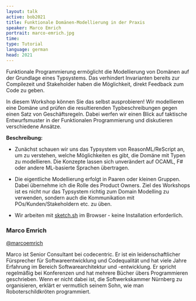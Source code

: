 ```yaml
---
layout: talk
active: bob2021
title: Funktionale Domänen-Modellierung in der Praxis
speaker: Marco Emrich
portrait: marco-emrich.jpg
time: 
type: Tutorial
language: german
head: 2021
---
```


Funktionale Programmierung ermöglicht die Modellierung von Domänen auf
der Grundlage eines Typsystems. Das verhindert Invarianten bereits zur
Compilezeit und Stakeholder haben die Möglichkeit, direkt Feedback zum
Code zu geben.

In diesem Workshop können Sie das selbst ausprobieren! Wir modellieren
eine Domäne und prüfen die resultierenden Typbeschreibungen gegen
einen Satz von Geschäftsregeln. Dabei werfen wir einen Blick auf
taktische Entwurfsmuster in der Funktionalen Programmierung und
diskutieren verschiedene Ansätze.

**Beschreibung:**

* Zunächst schauen wir uns das Typsystem von ReasonML/ReScript an, um
  zu verstehen, welche Möglichkeiten es gibt, die Domäne mit Typen zu
  modellieren. Die Konzepte lassen sich unverändert auf OCAML, F# oder
  andere ML-basierte Sprachen übertragen.

* Die eigentliche Modellierung erfolgt in Paaren oder kleinen
  Gruppen. Dabei übernehme ich die Rolle des Product Owners. Ziel des
  Workshops ist es nicht nur das Typsystem richtig zum Domain
  Modelling zu verwenden, sondern auch die Kommunikation mit
  POs/Kunden/Stakeholdern etc. zu üben.

* Wir arbeiten mit [sketch.sh](https://sketch.sh/) im Browser - keine Installation erforderlich.



### Marco Emrich

[@marcoemrich](http://twitter.com/marcoemrich)

Marco ist Senior Consultant bei codecentric. Er ist ein
leidenschaftlicher Fürsprecher für Softwareentwicklung und
Codequalität und hat viele Jahre Erfahrung im Bereich
Softwarearchitektur und -entwicklung. Er spricht regelmäßig bei
Konferenzen und hat mehrere Bücher übers Programmieren
geschrieben. Wenn er nicht dabei ist, die Softwerkskammer Nürnberg zu
organisieren, erklärt er vermutlich seinem Sohn, wie man
Roboterschildkröten programmiert.
